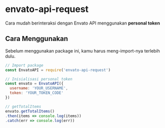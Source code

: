 # envato-api-request

Cara mudah berinteraksi dengan Envato API menggunakan **personal token**

## Cara Menggunakan

Sebelum menggunakan package ini, kamu harus meng-import-nya terlebih dulu.

```js
// Import package
const EnvatoAPI = require('envato-api-request')

// Inisialisasi personal token
const envato = EnvatoAPI({
  username: 'YOUR_USERNAME',
  token: 'YOUR_TOKEN_CODE'
})

// getTotalItems
envato.getTotalItems()
.then(items => console.log(items))
.catch(err => console.log(err))
```

